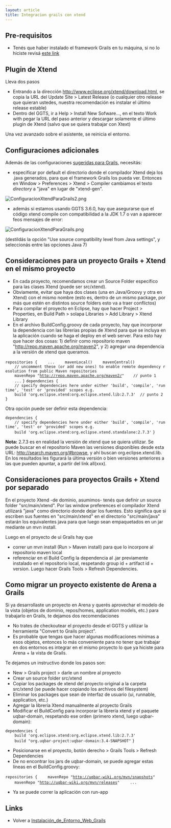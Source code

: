 ```yaml
---
layout: article
title: Integracion grails con xtend
---
```

Pre-requisitos
--------------

-   Tenés que haber instalado el framework Grails en tu máquina, si no lo hiciste revisá [este link](instalacion-de-entorno-web-grails.md)

Plugin de Xtend
---------------

Lleva dos pasos

-   Entrando a la dirección <http://www.eclipse.org/xtend/download.html>, se copia la URL del Update Site &gt; Latest Release (o cualquier otro release que quieran ustedes, nuestra recomendación es instalar el último release estable)
-   Dentro del GGTS, ir a Help &gt; Install New Sofware..., en el texto Work with pegar la URL del paso anterior y descargar solamente el último plugin de Xtend (salvo que se quiera trabajar con Xtext)

Una vez avanzado sobre el asistente, se reinicia el entorno.

Configuraciones adicionales
---------------------------

Además de las configuraciones [sugeridas para Grails](instalacion-de-entorno-web-grails-configuraci-c3-b3n-del-entorno-grails.md), necesitás:

-   especificar por default el directorio donde el compilador Xtend deja los .java generados, para que el framework Grails los pueda ver. Entonces en Window &gt; Preferences &gt; Xtend &gt; Compiler cambiamos el texto *directory* a "java" en lugar de "xtend-gen".

![](ConfiguracionXtendParaGrails2.png "ConfiguracionXtendParaGrails2.png")

-   además si estamos usando GGTS 3.6.0, hay que asegurarse que el código xtend compile con compatibilidad a la JDK 1.7 o van a aparecer feos mensajes de error:

![](ConfiguracionXtendParaGrails.png "ConfiguracionXtendParaGrails.png")

(destildás la opción "Use source compatibility level from Java settings", y seleccionás entre las opciones Java 7)

Consideraciones para un proyecto Grails + Xtend en el mismo proyecto
--------------------------------------------------------------------

-   En cada proyecto, recomendamos crear un Source Folder específico para las clases Xtend (puede ser src/xtend).
-   Obviamente, evitar que haya dos clases (una en Java/Groovy y otra en Xtend) con el mismo nombre (esto es, dentro de un mismo package, por más que estén en distintos source folders esto va a traer conflictos)
-   Para compilar el proyecto en Eclipse, hay que hacer Project &gt; Properties, en Build Path &gt; solapa Libraries &gt; Add Library &gt; Xtend Library
-   En el archivo BuildConfig.groovy de cada proyecto, hay que incorporar la dependencia con las librerías propias de Xtend para que se incluya en la aplicación cuando se haga el deploy en el web server. Para esto hay que hacer dos cosas: 1) definir como repositorio maven "<http://repo.maven.apache.org/maven2>", y 2) agregar una dependencia a la versión de xtend que queramos.

`repositories {`
`    ...`
`    mavenLocal()`
`    mavenCentral()`
`    // uncomment these (or add new ones) to enable remote dependency resolution from public Maven repositories`
`    mavenRepo "`[`http://repo.maven.apache.org/maven2/`](http://repo.maven.apache.org/maven2/)`"    // punto 1`
`    ...`
`}`
`dependencies {`
`    // specify dependencies here under either 'build', 'compile', 'runtime', 'test' or 'provided' scopes e.g.`
`    build 'org.eclipse.xtend:org.eclipse.xtend.lib:2.7.3'  // punto 2`
`}`

Otra opción puede ser definir esta dependencia:

`dependencies {`
`    // specify dependencies here under either 'build', 'compile', 'runtime', 'test' or 'provided' scopes e.g.`
`    build 'org.eclipse.xtend:org.eclipse.xtend.standalone:2.7.3'`
`}`

**Nota:** 2.7.3 es en realidad la versión de xtend que se quiera utilizar. Se puede buscar en el repositorio Maven las versiones disponibles desde esta URL: <http://search.maven.org/#browse>, y ahí buscan org.eclipse.xtend.lib. En los resultados les figurará la última versión o bien versiones anteriores a las que pueden apuntar, a partir del link all(xxx).

Consideraciones para proyectos Grails + Xtend por separado
----------------------------------------------------------

En el proyecto Xtend -de dominio, asumimos- tenés que definir un source folder "src/main/xtend". Por las window preferences el compilador Xtend utilizará "java" como directorio donde dejar los fuentes. Esto significa que si escriben sus fuentes en "src/main/xtend" en el directorio "src/main/java" estarán los equivalentes java para que luego sean empaquetados en un jar mediante un mvn install.

Luego en el proyecto de ui Grails hay que

-   correr un mvn install (Run &gt; Maven install) para que lo incorpore al repositorio maven local
-   referenciar en el Build Config la dependencia al .jar previamente instalado en el repositorio local, respetando group id + artifact id + version. Luego hacer Grails Tools &gt; Refresh Dependencies.

Como migrar un proyecto existente de Arena a Grails
---------------------------------------------------

Si ya desarrollaste un proyecto en Arena y querés aprovechar el modelo de la vista (objetos de dominio, repos/homes, application models, etc.) para trabajarlo en Grails, te dejamos dos recomendaciones

-   No trates de checkoutear el proyecto desde el GGTS y utilizar la herramienta "Convert to Grails project".
-   Es probable que tengas que hacer algunas modificaciones mínimas a esos objetos, entonces lo más conveniente para no tener que trabajar en dos entornos es integrar en el mismo proyecto lo que ya hiciste para Arena + la vista de Grails.

Te dejamos un instructivo donde los pasos son:

-   New &gt; Grails project &gt; darle un nombre al proyecto
-   Crear un source folder src/xtend
-   Copiar los packages de xtend del proyecto original a la carpeta src/xtend (se puede hacer copiando los archivos del filesystem)
-   Eliminar los packages que sean de interfaz de usuario (ui, runnable, application, etc.)
-   Agregar la librería Xtend manualmente al proyecto Grails
-   Modificar el BuildConfig para incorporar la librería xtend y el paquete uqbar-domain, respetando ese orden (primero xtend, luego uqbar-domain):

`dependencies {`
`    build 'org.eclipse.xtend:org.eclipse.xtend.lib:2.7.3'`
`    build "org.uqbar-project:uqbar-domain:3.4-SNAPSHOT"`
`}`

-   Posicionarse en el proyecto, botón derecho &gt; Grails Tools &gt; Refresh Dependencies
-   De no encontrar los jars de uqbar-domain, se puede agregar estas líneas en el BuildConfig.groovy:

`repositories {`
`    mavenRepo "`[`http://uqbar-wiki.org/mvn/snapshots`](http://uqbar-wiki.org/mvn/snapshots)`"`
`    mavenRepo "`[`http://uqbar-wiki.org/mvn/releases`](http://uqbar-wiki.org/mvn/releases)`"`
`    ...`

-   Ya se puede correr la aplicación con run-app

Links
-----

-   Volver a [Instalación\_de\_Entorno\_Web\_Grails](instalacion-de-entorno-web-grails.md)

